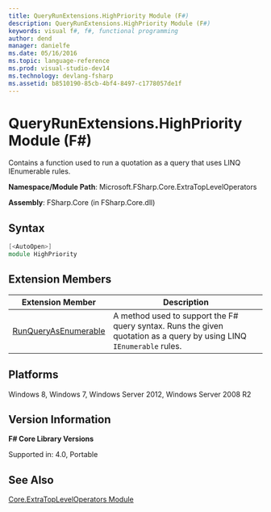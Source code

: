 ```yaml
---
title: QueryRunExtensions.HighPriority Module (F#)
description: QueryRunExtensions.HighPriority Module (F#)
keywords: visual f#, f#, functional programming
author: dend
manager: danielfe
ms.date: 05/16/2016
ms.topic: language-reference
ms.prod: visual-studio-dev14
ms.technology: devlang-fsharp
ms.assetid: b8510190-85cb-4bf4-8497-c1778057de1f
---
```


# QueryRunExtensions.HighPriority Module (F#)

Contains a function used to run a quotation as a query that uses LINQ IEnumerable rules.

**Namespace/Module Path**: Microsoft.FSharp.Core.ExtraTopLevelOperators

**Assembly**: FSharp.Core (in FSharp.Core.dll)


## Syntax

```fsharp
[<AutoOpen>]
module HighPriority
```

## Extension Members


|Extension Member|Description|
|----------------|-----------|
|[RunQueryAsEnumerable](https://msdn.microsoft.com/library/35b75b8f-0b17-452b-a3f6-b3e52b9ad6e9)|A method used to support the F# query syntax. Runs the given quotation as a query by using LINQ `IEnumerable` rules.|

## Platforms
Windows 8, Windows 7, Windows Server 2012, Windows Server 2008 R2


## Version Information
**F# Core Library Versions**

Supported in: 4.0, Portable

## See Also
[Core.ExtraTopLevelOperators Module](Core.ExtraTopLevelOperators-Module-%5BFSharp%5D.md)
